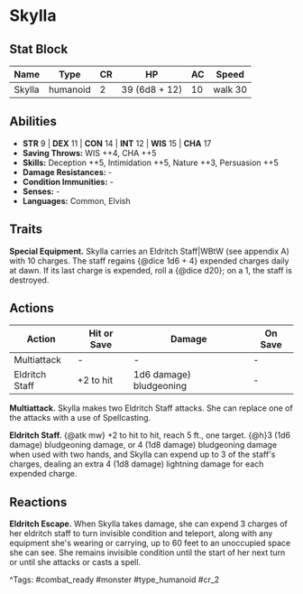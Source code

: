 # Skylla

## Stat Block

| Name | Type | CR | HP | AC | Speed |
|------|------|----|----|----|-------|
| Skylla | humanoid | 2 | 39 (6d8 + 12) | 10 | walk 30 |

## Abilities

- **STR** 9 | **DEX** 11 | **CON** 14 | **INT** 12 | **WIS** 15 | **CHA** 17
- **Saving Throws:** WIS ++4, CHA ++5  
- **Skills:** Deception ++5, Intimidation ++5, Nature ++3, Persuasion ++5  
- **Damage Resistances:** -  
- **Condition Immunities:** -  
- **Senses:** -  
- **Languages:** Common, Elvish

## Traits

**Special Equipment.** Skylla carries an Eldritch Staff|WBtW (see appendix A) with 10 charges. The staff regains {@dice 1d6 + 4} expended charges daily at dawn. If its last charge is expended, roll a {@dice d20}; on a 1, the staff is destroyed.


## Actions

| Action | Hit or Save | Damage | On Save |
|--------|--------------|--------|----------|
| Multiattack | - | - | - |
| Eldritch Staff | +2 to hit | 1d6 damage) bludgeoning | - |

**Multiattack.** Skylla makes two Eldritch Staff attacks. She can replace one of the attacks with a use of Spellcasting.

**Eldritch Staff.** {@atk mw} +2 to hit to hit, reach 5 ft., one target. {@h}3 (1d6 damage) bludgeoning damage, or 4 (1d8 damage) bludgeoning damage when used with two hands, and Skylla can expend up to 3 of the staff's charges, dealing an extra 4 (1d8 damage) lightning damage for each expended charge.

## Reactions

**Eldritch Escape.** When Skylla takes damage, she can expend 3 charges of her eldritch staff to turn invisible condition and teleport, along with any equipment she's wearing or carrying, up to 60 feet to an unoccupied space she can see. She remains invisible condition until the start of her next turn or until she attacks or casts a spell.



^Tags: #combat_ready #monster #type_humanoid #cr_2